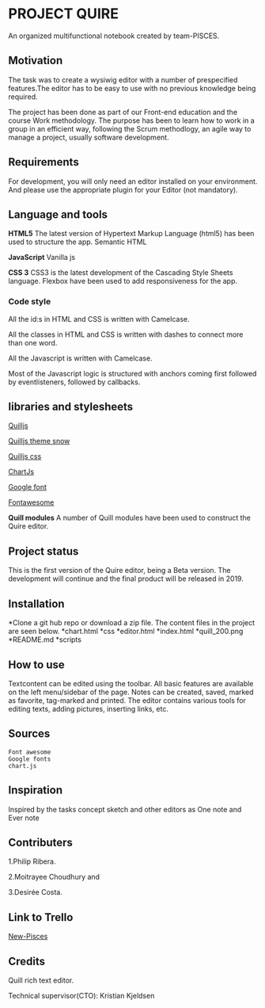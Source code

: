 # PROJECT QUIRE

An organized multifunctional notebook created by team-PISCES.

## Motivation

The task was to create a wysiwig editor with a number of prespecified features.The editor has to be easy to use with no previous knowledge being required.

The project has been done as part of our Front-end education and the course Work methodology. The purpose has been to learn how to work in a group in an efficient way, following the Scrum methodlogy, an agile way to manage a project, usually software development.

## Requirements

For development, you will only need an editor installed on your environment. And please use the appropriate plugin for your Editor (not mandatory).

## Language and tools

**HTML5**
The latest version of Hypertext Markup Language (html5) has been used to structure the app.
Semantic HTML

**JavaScript**
Vanilla js

**CSS 3**
CSS3 is the latest development of the Cascading Style Sheets language.
Flexbox have been used to add responsiveness for the app.

### Code style

All the id:s in HTML and CSS is written with Camelcase.

All the classes in HTML and CSS is written with dashes to connect more than one word.

All the Javascript is written with Camelcase.

Most of the Javascript logic is structured with anchors coming first followed by eventlisteners, followed by callbacks.

## libraries and stylesheets

[Quilljs](https://cdn.quilljs.com/1.3.6/quill.min.js)

[Quilljs theme snow](https://cdn.quilljs.com/1.3.6/quill.snow.css)

[Quilljs css](https://cdn.quilljs.com/1.3.6/quill.bubble.css)

[ChartJs](https://cdnjs.cloudflare.com/ajax/libs/Chart.js/2.4.0/Chart.min.js)

[Google font](https://fonts.googleapis.com)

[Fontawesome](https://use.fontawesome.com)

**Quill modules**
A number of Quill modules have been used to construct the Quire editor.

## Project status

This is the first version of the Quire editor, being a Beta version. The development will continue and the final product will be released in 2019.

## Installation

*Clone a git hub repo or download a zip file. The content files in the project are seen below.
    *chart.html
    *css
    *editor.html
    *index.html
    *quill_200.png
    *README.md
    *scripts

## How to use

Textcontent can be edited using the toolbar.
All basic features are available on the left menu/sidebar of the page.
Notes can be created, saved, marked as favorite, tag-marked and printed.
The editor contains various tools for editing texts, adding pictures, inserting links, etc.

## Sources

```Quilljs.com
Font awesome
Google fonts
chart.js
```

## Inspiration

Inspired by the tasks concept sketch and other editors as One note and Ever note

## Contributers

1.Philip Ribera.

2.Moitrayee Choudhury and

3.Desirée Costa.

## Link to Trello

[New-Pisces](https://trello.com/b/R4dsyXIs/new-pisces)

## Credits

Quill rich text editor.

Technical supervisor(CTO): Kristian Kjeldsen